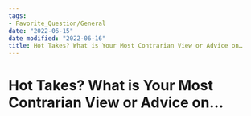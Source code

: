```yaml
---
tags:
- Favorite_Question/General
date: "2022-06-15"
date modified: "2022-06-16"
title: Hot Takes? What is Your Most Contrarian View or Advice on…
---
```


# Hot Takes? What is Your Most Contrarian View or Advice on…
